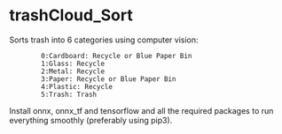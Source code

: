 # trashCloud_Sort
Sorts trash into 6 categories using computer vision:

            0:Cardboard: Recycle or Blue Paper Bin
            1:Glass: Recycle
            2:Metal: Recycle
            3:Paper: Recycle or Blue Paper Bin
            4:Plastic: Recycle
            5:Trash: Trash

Install onnx, onnx_tf and tensorflow and all the required packages to run everything smoothly (preferably using pip3).
